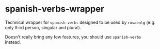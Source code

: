 # spanish-verbs-wrapper

Technical wrapper for `spanish-verbs` designed to be used by `rosaenlg` (e.g. only third person, singular and plural).

Doesn't really bring any few features, you should use `spanish-verbs` instead.
